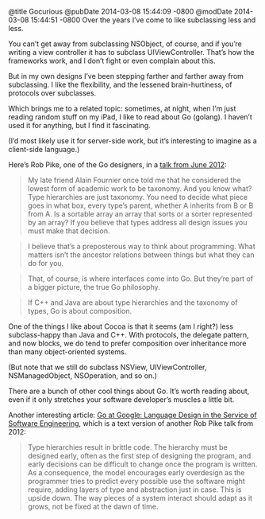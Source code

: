 @title Gocurious
@pubDate 2014-03-08 15:44:09 -0800
@modDate 2014-03-08 15:44:51 -0800
Over the years I’ve come to like subclassing less and less.

You can’t get away from subclassing NSObject, of course, and if you’re writing a view controller it has to subclass UIViewController. That’s how the frameworks work, and I don’t fight or even complain about this.

But in my own designs I’ve been stepping farther and farther away from subclassing. I like the flexibility, and the lessened brain-hurtiness, of protocols over subclasses.

Which brings me to a related topic: sometimes, at night, when I’m just reading random stuff on my iPad, I like to read about Go (golang). I haven’t used it for anything, but I find it fascinating.

(I’d most likely use it for server-side work, but it’s interesting to imagine as a client-side language.)

Here’s Rob Pike, one of the Go designers, in a [talk from June 2012](http://commandcenter.blogspot.de/2012/06/less-is-exponentially-more.html):

>My late friend Alain Fournier once told me that he considered the lowest form of academic work to be taxonomy. And you know what? Type hierarchies are just taxonomy. You need to decide what piece goes in what box, every type’s parent, whether A inherits from B or B from A. Is a sortable array an array that sorts or a sorter represented by an array? If you believe that types address all design issues you must make that decision.

>I believe that’s a preposterous way to think about programming. What matters isn’t the ancestor relations between things but what they can do for you.

>That, of course, is where interfaces come into Go. But they’re part of a bigger picture, the true Go philosophy.

>If C++ and Java are about type hierarchies and the taxonomy of types, Go is about composition.

One of the things I like about Cocoa is that it seems (am I right?) less subclass-happy than Java and C++. With protocols, the delegate pattern, and now blocks, we do tend to prefer composition over inheritance more than many object-oriented systems.

(But note that we still do subclass NSView, UIViewController, NSManagedObject, NSOperation, and so on.)

There are a bunch of other cool things about Go. It’s worth reading about, even if it only stretches your software developer’s muscles a little bit.

Another interesting article: [Go at Google: Language Design in the Service of Software Engineering](http://talks.golang.org/2012/splash.article), which is a text version of another Rob Pike talk from 2012:

>Type hierarchies result in brittle code. The hierarchy must be designed early, often as the first step of designing the program, and early decisions can be difficult to change once the program is written. As a consequence, the model encourages early overdesign as the programmer tries to predict every possible use the software might require, adding layers of type and abstraction just in case. This is upside down. The way pieces of a system interact should adapt as it grows, not be fixed at the dawn of time.

